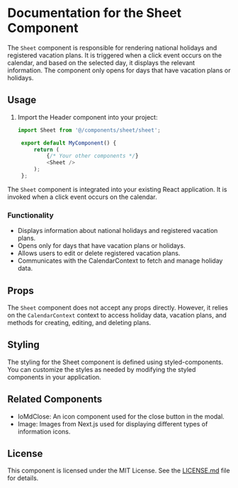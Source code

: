 # Documentation for the Sheet Component

The `Sheet` component is responsible for rendering national holidays and registered vacation plans. It is triggered when a click event occurs on the calendar, and based on the selected day, it displays the relevant information. The component only opens for days that have vacation plans or holidays.

## Usage

1. Import the Header component into your project:

   ```javascript
   import Sheet from '@/components/sheet/sheet';

    export default MyComponent() {
        return (
            {/* Your other components */}
            <Sheet />
        );
    };

The `Sheet` component is integrated into your existing React application. It is invoked when a click event occurs on the calendar.

### Functionality

- Displays information about national holidays and registered vacation plans.
- Opens only for days that have vacation plans or holidays.
- Allows users to edit or delete registered vacation plans.
- Communicates with the CalendarContext to fetch and manage holiday data.

## Props

The `Sheet` component does not accept any props directly. However, it relies on the `CalendarContext` context to access holiday data, vacation plans, and methods for creating, editing, and deleting plans.

## Styling

The styling for the Sheet component is defined using styled-components. You can customize the styles as needed by modifying the styled components in your application.

## Related Components

- IoMdClose: An icon component used for the close button in the modal.
- Image:  Images from Next.js used for displaying different types of information icons.

## License

This component is licensed under the MIT License. See the [LICENSE.md](./LICENSE.md) file for details.